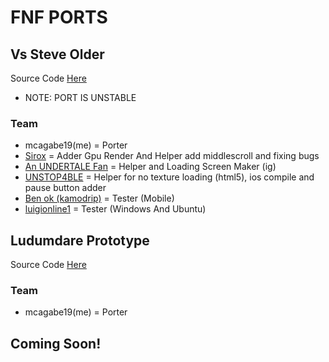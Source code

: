 # FNF PORTS

## Vs Steve Older
Source Code [Here](https://github.com/mcagabe19/VsSteve-Source-Code-OLDER) 
* NOTE: PORT IS UNSTABLE

### Team
* mcagabe19(me) = Porter
* [Sirox](https://github.com/Sirox228) = Adder Gpu Render And Helper add middlescroll and fixing bugs
* [An UNDERTALE Fan](https://github.com/An-undertale-fan) = Helper and Loading Screen Maker (ig)
* [UNSTOP4BLE](https://github.com/UNSTOP4BLE) = Helper for no texture loading (html5), ios compile and pause button adder
* [Ben ok (kamodrip)](https://github.com/Akhia11) = Tester (Mobile)
* [luigionline1](https://github.com/luigionline1) = Tester (Windows And Ubuntu)

## Ludumdare Prototype

Source Code [Here](https://github.com/mcagabe19/ld47-html5)

### Team
* mcagabe19(me) = Porter

## Coming Soon!

